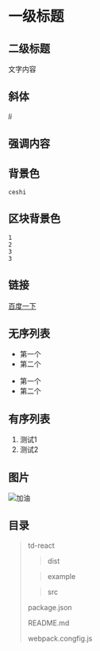 # 一级标题
## 二级标题

文字内容

## 斜体
*li*

## 强调内容




## 背景色
``ceshi ``



## 区块背景色
```
1
2
3
3
```



## 链接
[百度一下](http://www.baidu.com)


## 无序列表
* 第一个
* 第二个


- 第一个
- 第二个


## 有序列表
1. 测试1
2. 测试2


## 图片
![加油](fight.png)

## 目录
> td-react
>
> > dist
>
> > example
>
> > src
>
> package.json
>
> README.md
>
> webpack.congfig.js
>

